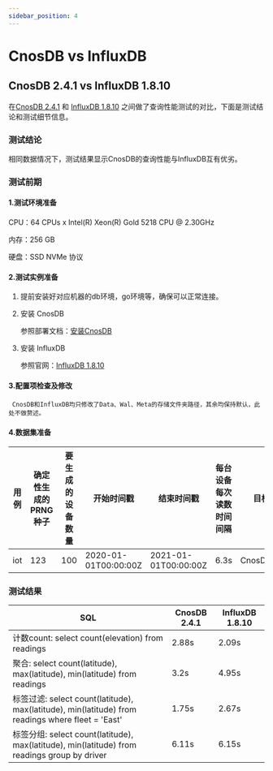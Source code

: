 ```yaml
---
sidebar_position: 4
---
```


# CnosDB vs InfluxDB

## CnosDB 2.4.1 vs InfluxDB 1.8.10

在[CnosDB 2.4.1](https://github.com/cnosdb/cnosdb) 和 [InfluxDB 1.8.10](https://github.com/influxdata/influxdb) 之间做了查询性能测试的对比，下面是测试结论和测试细节信息。

### 测试结论

相同数据情况下，测试结果显示CnosDB的查询性能与InfluxDB互有优劣。

### 测试前期
#### 1.测试环境准备

CPU：64 CPUs x Intel(R) Xeon(R) Gold 5218 CPU @ 2.30GHz

内存：256 GB

硬盘：SSD NVMe 协议

#### 2.测试实例准备

1. 提前安装好对应机器的db环境，go环境等，确保可以正常连接。

2. 安装 CnosDB

   参照部署文档：[安装CnosDB](../../start/install.md)

3. 安装 InfluxDB

   参照官网：[InfluxDB 1.8.10](https://github.com/influxdata/influxdb) 

#### 3.配置项检查及修改

     CnosDB和InfluxDB均只修改了Data、Wal、Meta的存储文件夹路径，其余均保持默认，此处不做赘述。

#### 4.数据集准备

| 用例 | 确定性生成的PRNG种子 | 要生成的设备数量 | 开始时间戳             | 结束时间戳             | 每台设备每次读数时间间隔 | 目标数据库       | 数据量大小  | 数据行数    |
| --- | ------------------ | ------------- | -------------------- | -------------------- | -------------------- |---------------- | --------- | ---------- |
| iot | 123                | 100           | 2020-01-01T00:00:00Z | 2021-01-01T00:00:00Z | 6.3s                 | CnosDB/InfluxDB | 201G      | 450,721,871 |

### 测试结果

| SQL                                                                                             | CnosDB 2.4.1 | InfluxDB 1.8.10 |
| ----------------------------------------------------------------------------------------------- | ------------ |---------------- |
| 计数count: select count(elevation) from readings                                                 | 2.88s        | 2.09s           |
| 聚合: select count(latitude), max(latitude), min(latitude) from readings                         | 3.2s         | 4.95s           |
| 标签过滤: select count(latitude), max(latitude), min(latitude) from readings where fleet = 'East' | 1.75s        | 2.67s           |
| 标签分组: select count(latitude), max(latitude), min(latitude)  from readings group by driver     | 6.11s        | 6.15s           |
